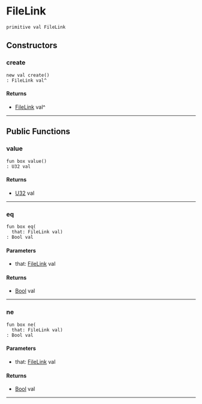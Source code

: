 # FileLink

```pony
primitive val FileLink
```

## Constructors

### create

```pony
new val create()
: FileLink val^
```

#### Returns

* [FileLink](files-FileLink) val^

---

## Public Functions

### value

```pony
fun box value()
: U32 val
```

#### Returns

* [U32](builtin-U32) val

---

### eq

```pony
fun box eq(
  that: FileLink val)
: Bool val
```
#### Parameters

*   that: [FileLink](files-FileLink) val

#### Returns

* [Bool](builtin-Bool) val

---

### ne

```pony
fun box ne(
  that: FileLink val)
: Bool val
```
#### Parameters

*   that: [FileLink](files-FileLink) val

#### Returns

* [Bool](builtin-Bool) val

---

